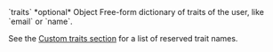 <tr>
  <td markdown="span">`traits`</td>
  <td markdown="span">*optional*</td>
  <td markdown="span">Object</td>
  <td markdown="span">Free-form dictionary of traits of the user, like `email` or `name`.

  See the [Custom traits section](/docs/connections/spec/identify/#custom-traits) for a list of reserved trait names.
  </td>
</tr>
